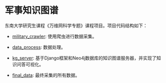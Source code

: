 # 军事知识图谱

东南大学研究生课程《万维网科学专题》课程项目。项目代码结构如下：

 - [military_crawler](military_kg/military_crawler): 使用爬虫进行数据采集。

 - [data_process](military_kg/data_process): 数据处理。

 - [kg_server](military_kg/kg_server): 基于Django框架和Neo4j数据库的知识图谱服务器，并实现了知识问答可视化。

 - [final_data](military_kg/final_data): 最终采集的所有数据。
